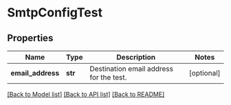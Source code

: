 # SmtpConfigTest

## Properties
Name | Type | Description | Notes
------------ | ------------- | ------------- | -------------
**email_address** | **str** | Destination email address for the test. | [optional] 

[[Back to Model list]](../README.md#documentation-for-models) [[Back to API list]](../README.md#documentation-for-api-endpoints) [[Back to README]](../README.md)


